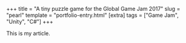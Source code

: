 +++
title = "A tiny puzzle game for the Global Game Jam 2017"
slug = "pearl"
template = "portfolio-entry.html"
[extra]
tags = ["Game Jam", "Unity", "C#"]
+++

This is my article.


